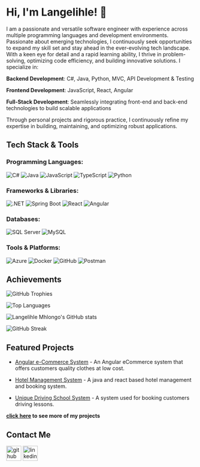 # Hi, I'm Langelihle! 👋

I am a passionate and versatile software engineer with experience across multiple programming languages and development environments. Passionate about emerging technologies, I continuously seek opportunities to expand my skill set and stay ahead in the ever-evolving tech landscape. With a keen eye for detail and a rapid learning ability, I thrive in problem-solving, optimizing code efficiency, and building innovative solutions. I specialize in:

**Backend Development**: C#, Java, Python, MVC, API Development & Testing

**Frontend Development**: JavaScript, React, Angular

**Full-Stack Development**: Seamlessly integrating front-end and back-end technologies to build scalable applications

Through personal projects and rigorous practice, I continuously refine my expertise in building, maintaining, and optimizing robust applications.

## Tech Stack & Tools

### Programming Languages:

![C#](https://img.shields.io/badge/C%23-%23239120.svg?style=flat&logo=c-sharp&logoColor=white)
![Java](https://img.shields.io/badge/Java-%23ED8B00.svg?style=flat&logo=java&logoColor=white)
![JavaScript](https://img.shields.io/badge/JavaScript-%23F7DF1E.svg?style=flat&logo=javascript&logoColor=black)
![TypeScript](https://img.shields.io/badge/TypeScript-%233178C6.svg?style=flat&logo=typescript&logoColor=white)
![Python](https://img.shields.io/badge/Python-%233776AB.svg?style=flat&logo=python&logoColor=white)

### Frameworks & Libraries:

![.NET](https://img.shields.io/badge/.NET-%23512BD4.svg?style=flat&logo=dotnet&logoColor=white)
![Spring Boot](https://img.shields.io/badge/Spring%20Boot-%236DB33F.svg?style=flat&logo=spring-boot&logoColor=white)
![React](https://img.shields.io/badge/React-%2361DAFB.svg?style=flat&logo=react&logoColor=black)
![Angular](https://img.shields.io/badge/Angular-%23DD0031.svg?style=flat&logo=angular&logoColor=white)

### Databases:

![SQL Server](https://img.shields.io/badge/SQL%20Server-%23CC2927.svg?style=flat&logo=microsoft-sql-server&logoColor=white)
![MySQL](https://img.shields.io/badge/MySQL-%234479A1.svg?style=flat&logo=mysql&logoColor=white)

### Tools & Platforms:

![Azure](https://img.shields.io/badge/Microsoft%20Azure-%230072C6.svg?style=flat&logo=microsoft-azure&logoColor=white)
![Docker](https://img.shields.io/badge/Docker-%232496ED.svg?style=flat&logo=docker&logoColor=white)
![GitHub](https://img.shields.io/badge/GitHub-%23181717.svg?style=flat&logo=github&logoColor=white)
![Postman](https://img.shields.io/badge/Postman-%23FF6C37.svg?style=flat&logo=postman&logoColor=white)

## Achievements  

![GitHub Trophies](https://github-profile-trophy.vercel.app/?username=LuckyMaley&margin-w=15&no-frame=true)  

![Top Languages](https://github-readme-stats.vercel.app/api/top-langs/?username=LuckyMaley)

![Langelihle Mhlongo's GitHub stats](https://github-readme-stats.vercel.app/api?username=LuckyMaley&show_icons=true)

![GitHub Streak](https://github-readme-streak-stats.herokuapp.com/?user=LuckyMaley)

## Featured Projects

- [Angular e-Commerce System](https://github.com/LuckyMaley/Angular-Full-Stack-System) - An Angular eCommerce system that offers customers quality clothes at low cost.

- [Hotel Management System](https://github.com/LuckyMaley/Hotel-booking-system) - A java and react based hotel management and booking system.

- [Unique Driving School System](https://github.com/LuckyMaley/UniqueDrivingSchoolManagementSystem) - A system used for booking customers driving lessons.

**[click here](https://github.com/LuckyMaley?tab=repositories) to see more of my projects**

## Contact Me

[<img src='https://cdn.jsdelivr.net/npm/simple-icons@3.0.1/icons/github.svg' alt='github' height='40'>](https://github.com/LuckyMaley) [<img src='https://cdn.jsdelivr.net/npm/simple-icons@3.0.1/icons/linkedin.svg' alt='linkedin' height='40'>](https://www.linkedin.com/in/langelihle-mhlongo-6702601b9/)


